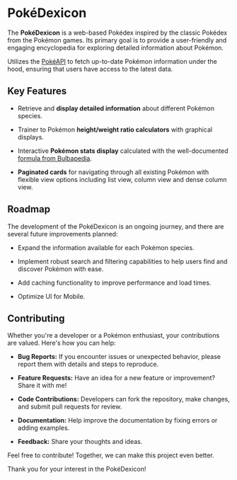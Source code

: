# PokéDexicon

The **PokéDexicon** is a web-based Pokédex inspired by the classic Pokédex from the Pokémon games. Its primary goal is to provide a user-friendly and engaging encyclopedia for exploring detailed information about Pokémon.

Utilizes the [PokéAPI](https://pokeapi.co/) to fetch up-to-date Pokémon information under the hood, ensuring that users have access to the latest data.

## Key Features

- Retrieve and **display detailed information** about different Pokémon species.

- Trainer to Pokémon **height/weight ratio calculators** with graphical displays.

- Interactive **Pokémon stats display** calculated with the well-documented [formula from Bulbapedia](https://bulbapedia.bulbagarden.net/wiki/Stat#Formula).

- **Paginated cards** for navigating through all existing Pokémon with flexible view options including list view, column view and dense column view.

## Roadmap

The development of the PokéDexicon is an ongoing journey, and there are several future improvements planned:

- Expand the information available for each Pokémon species.

- Implement robust search and filtering capabilities to help users find and discover Pokémon with ease.

- Add caching functionality to improve performance and load times.

- Optimize UI for Mobile.

## Contributing

Whether you're a developer or a Pokémon enthusiast, your contributions are valued. Here's how you can help:

- **Bug Reports:** If you encounter issues or unexpected behavior, please report them with details and steps to reproduce.

- **Feature Requests:** Have an idea for a new feature or improvement? Share it with me!

- **Code Contributions:** Developers can fork the repository, make changes, and submit pull requests for review.

- **Documentation:** Help improve the documentation by fixing errors or adding examples.

- **Feedback:** Share your thoughts and ideas.

Feel free to contribute! Together, we can make this project even better.

Thank you for your interest in the PokéDexicon!
